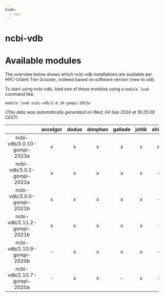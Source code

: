 ```yaml
---
hide:
  - toc
---
```


ncbi-vdb
========

# Available modules


The overview below shows which ncbi-vdb installations are available per HPC-UGent Tier-2cluster, ordered based on software version (new to old).

To start using ncbi-vdb, load one of these modules using a `module load` command like:

```shell
module load ncbi-vdb/3.0.10-gompi-2023a
```

*(This data was automatically generated on Wed, 04 Sep 2024 at 16:25:09 CEST)*  

| |accelgor|doduo|donphan|gallade|joltik|shinx|skitty|
| :---: | :---: | :---: | :---: | :---: | :---: | :---: | :---: |
|ncbi-vdb/3.0.10-gompi-2023a|x|x|x|x|x|x|x|
|ncbi-vdb/3.0.2-gompi-2022a|x|x|x|x|x|-|x|
|ncbi-vdb/3.0.0-gompi-2021b|x|x|x|x|x|-|x|
|ncbi-vdb/2.11.2-gompi-2021b|x|x|x|x|x|-|x|
|ncbi-vdb/2.10.9-gompi-2020b|-|x|x|x|x|-|x|
|ncbi-vdb/2.10.7-gompi-2020a|-|x|x|-|x|-|x|
